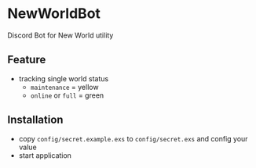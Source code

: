 # NewWorldBot
Discord Bot for New World utility

## Feature
- tracking single world status
  - `maintenance` = yellow
  - `online` or `full` = green

## Installation
- copy `config/secret.example.exs` to `config/secret.exs` and config your value
- start application
